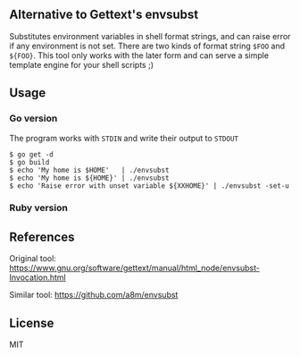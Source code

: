 ## Alternative to Gettext's envsubst

Substitutes environment variables in shell format strings,
and can raise error if any environment is not set.
There are two kinds of format string `$FOO` and `${FOO}`.
This tool only works with the later form and can serve a simple
template engine for your shell scripts ;)

## Usage

### Go version

The program works with `STDIN` and write their output to `STDOUT`

    $ go get -d
    $ go build
    $ echo 'My home is $HOME'   | ./envsubst
    $ echo 'My home is ${HOME}' | ./envsubst
    $ echo 'Raise error with unset variable ${XXHOME}' | ./envsubst -set-u

### Ruby version


## References

Original tool:
  https://www.gnu.org/software/gettext/manual/html_node/envsubst-Invocation.html

Similar tool:
  https://github.com/a8m/envsubst

## License

MIT

